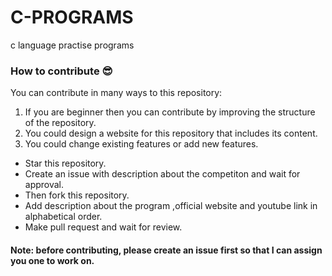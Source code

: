 # C-PROGRAMS
c language practise programs


### How to contribute 😎<br>

You can contribute in many ways to this repository:
1. If you are beginner then you can contribute by improving the structure of the repository. <br>
2. You could design a website for this repository that includes its content. <br>
3. You could change existing features or add new features. <br>

- Star this repository.
- Create an issue with description about the competiton and wait for approval.
- Then fork this repository.
- Add description about the program ,official website and youtube link in alphabetical order.
- Make pull request and wait for review.

#### Note: before contributing, please create an issue first so that I can assign you one to work on.
